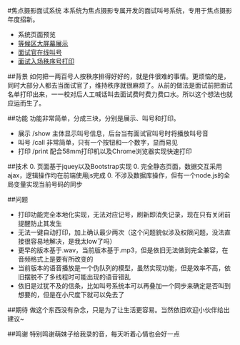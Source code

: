 #焦点摄影面试系统
本系统为焦点摄影专属开发的面试叫号系统，专用于焦点摄影年度招新。
- 系统页面预览
 - [等候区大屏幕展示](http://focus.evilucifero.com/show)
 - [面试官在线叫号](http://focus.evilucifero.com/call)
 - [面试入场秩序号打印](http://focus.evilucifero.com/print)

##背景
如何把一两百号人按秩序排得好好的，就是件很难的事情。更烦恼的是，同时大部分人都去当面试官了，维持秩序就很麻烦了。从前的做法是面试前把面试名单打印出来，一一校对后人工喊话叫去面试费时费力费口水。所以这个想法也就应运而生了。

##功能
功能非常简单，分成三块，分别是展示、叫号和打印。
- 展示 /show 主体显示叫号信息，后台当有面试官叫号时将播放叫号音
- 叫号 /call 非常简单，只有一个按钮和一个数字，显而易见
- 打印 /print 配合58mm打印机以及Chrome浏览器实现快速打印

##技术
0. 页面基于jquey以及Bootstrap实现
0. 完全静态页面，数据交互采用ajax，逻辑操作均在前端使用js完成
0. 不涉及数据库操作，但有一个node.js的全局变量实现当前号码的同步

##问题
- 打印功能完全本地化实现，无法对应记号，刷新即消失记录，现在只有关闭前提醒防止其发生
- 无法一键自动打印，加上确认最少两次（这个问题貌似涉及权限问题，没法直接很容易地解决，是我太low了吗）
- 更早的版本基于.wav，当前版本基于.mp3，但是依旧无法做到完全兼容，在音频格式上是要有所改变的
- 当前版本的语音播放是一个伪队列的模型，虽然实现功能，但是效率不高，依旧摆脱不了多线程时可能出现的语音错乱
- 依旧是过犹不及的信条，比如叫号系统本可以再叠加一个同步来确定是否叫到想要的，但是在小尺度下就可以免去了

##期待
做这个东西没有杂念，只是为了让生活更容易。当然依旧欢迎小伙伴给出建议~

##鸣谢
特别鸣谢萌妹子给我录的音，每天听着心情也会好一点